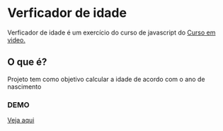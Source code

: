 # Verficador de idade
<p>Verficador de idade é um exercício do curso de javascript do <a href="http://cursoemvideo.com/" target="_blank" rel="noopener noreferrer">Curso em video.</a>
  
## O que é?
<p> Projeto tem como objetivo calcular a idade de acordo com o ano de nascimento </p>


### DEMO
<a href="http://mar1o1.github.io/verfidade/" target="_blank" rel="noopener noreferrer">Veja aqui</a>

